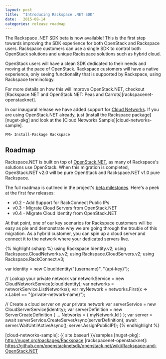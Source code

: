 ```yaml
---
layout: post
title:  "Introducing Rackspace .NET SDK"
date:   2015-08-14
categories: release roadmap
---
```


The Rackspace .NET SDK beta is now available! This is the first step towards improving the SDK
experience for both OpenStack and Rackspace users. Rackspace customers can use a single
SDK to control both OpenStack solutions and unique Rackspace solutions such as hybrid cloud.

OpenStack users will have a clean SDK dedicated to their needs
and moving at the pace of OpenStack. Rackspace customers will have a native experience,
only seeing functionality that is supported by Rackspace, using Rackspace terminology.

For more details on how this will improve OpenStack.NET, checkout
[Rackspace.NET and OpenStack.NET: Peas and Carrots][rackspacenet-openstacknet].

In our inaugural release we have added support for [Cloud Networks][cloud-networks-overview].
If you are using OpenStack.NET already, just [install the Rackspace package][nuget-pkg]
and look at the [Cloud Networks Sample][cloud-networks-sample].

<div class="nuget-badge">
  <p>
    <code>PM&gt; Install-Package Rackspace</code>
  </p>
</div>

## Roadmap ##
Rackspace.NET is built on top of [OpenStack.NET](http://openstacknetsdk.org), as many of
Rackspace's solutions use OpenStack. When this migration is completed, OpenStack.NET
v2.0 will be pure OpenStack and Rackspace.NET v1.0 pure Rackspace.

The full roadmap is outlined in the project's [beta milestones][rackspacenet-milestones].
Here's a peek at the first few releases:

* v0.2 - Add Support for RackConnect Public IPs
* v0.3 - Migrate Cloud Servers from OpenStack.NET
* v0.4 - Migrate Cloud Identity from OpenStack.NET

At that point, one of our key scenarios for Rackspace customers will be
easy as pie and demonstrate why we are going through the trouble of this migration.
As a hybrid customer, you can spin up a cloud server and connect it to the network
where your dedicated servers live.

{% highlight csharp %}
using Rackspace.Identity.v2;
using Rackspace.CloudNetworks.v2;
using Rackspace.CloudServers.v2;
using Rackspace.RackConnect.v3;

var identity = new CloudIdentity("{username}", "{api-key}");

// Lookup your private network
var networkService = new CloudNetworkService(cloudIdentity);
var networks = networkService.ListNetworks();
var myNetwork = networks.First(x => x.Label == "{private-network-name}");

// Create a cloud server on your private network
var serverService = new CloudServerService(identity);
var serverDefinition = new ServerCreateDefinition
{
  ...
  Networks = { myNetwork.Id }
};
var server = await serverService.CreateServerAsync(serverDefinition);
await server.WaitUntilActiveAsync();
server.AssignPublicIP();
{% endhighlight %}

[v0.4.0]: https://github.com/rackspace/rackspace-net-sdk/milestones/v0.4.0
[rackspacenet-milestones]: https://github.com/rackspace/rackspace-net-sdk/milestones
[cloud-networks-overview]: http://www.rackspace.com/cloud/networks
[cloud-networks-sample]: {{ site.baseurl }}/samples
[nuget-pkg]: http://nuget.org/packages/Rackspace
[rackspacenet-openstacknet]: https://github.com/openstacknetsdk/openstack.net/wiki/Rackspace-and-OpenStack.NET
